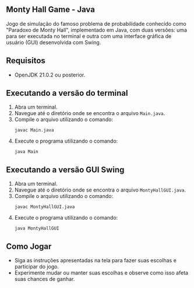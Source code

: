 ## Monty Hall Game - Java
Jogo de simulação do famoso problema de probabilidade conhecido como "Paradoxo de Monty Hall", implementado em Java, com duas versões: uma para ser executada no terminal e outra com uma interface gráfica de usuário (GUI) desenvolvida com Swing.

## Requisitos

- OpenJDK 21.0.2 ou posterior.

## Executando a versão do terminal

1. Abra um terminal.
2. Navegue até o diretório onde se encontra o arquivo `Main.java`.
3. Compile o arquivo utilizando o comando:
    ```
    javac Main.java
    ```
4. Execute o programa utilizando o comando:
    ```
    java Main
    ```

## Executando a versão GUI Swing

1. Abra um terminal.
2. Navegue até o diretório onde se encontra o arquivo `MontyHallGUI.java`.
3. Compile o arquivo utilizando o comando:
    ```
    javac MontyHallGUI.java
    ```
4. Execute o programa utilizando o comando:
    ```
    java MontyHallGUI
    ```

## Como Jogar

- Siga as instruções apresentadas na tela para fazer suas escolhas e participar do jogo.
- Experimente mudar ou manter suas escolhas e observe como isso afeta suas chances de ganhar.



